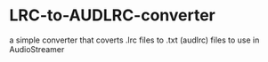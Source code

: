 # LRC-to-AUDLRC-converter
a simple converter that coverts .lrc files to .txt (audlrc) files to use in AudioStreamer
